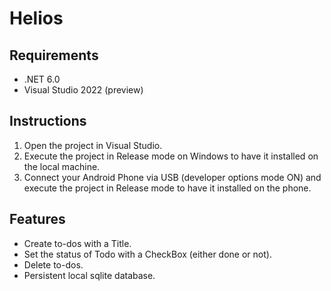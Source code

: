 # Helios

## Requirements 
- .NET 6.0
- Visual Studio 2022 (preview)

## Instructions
1. Open the project in Visual Studio.
2. Execute the project in Release mode on Windows to have it installed on the local machine.
3. Connect your Android Phone via USB (developer options mode ON) and execute the project in Release mode to have it installed on the phone.

## Features
- Create to-dos with a Title.
- Set the status of Todo with a CheckBox (either done or not).
- Delete to-dos.
- Persistent local sqlite database.

